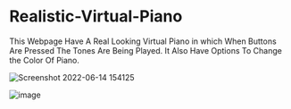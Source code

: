 # Realistic-Virtual-Piano
This Webpage Have A Real Looking Virtual Piano in which When Buttons Are Pressed The Tones Are Being Played. It Also Have Options To Change the Color Of Piano.

![Screenshot 2022-06-14 154125](https://user-images.githubusercontent.com/85327970/173553674-2cc4e5cf-a9ea-4fae-9638-25ebac248b24.png)

![image](https://user-images.githubusercontent.com/85327970/173553506-2d3f4ce8-8b0f-4e00-a1fd-6538c4a8639b.png)
